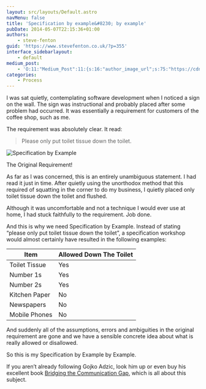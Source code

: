 ```yaml
---
layout: src/layouts/Default.astro
navMenu: false
title: 'Specification by example&#8230; by example'
pubDate: 2014-05-07T22:15:36+01:00
authors:
    - steve-fenton
guid: 'https://www.stevefenton.co.uk/?p=355'
interface_sidebarlayout:
    - default
medium_post:
    - 'O:11:"Medium_Post":11:{s:16:"author_image_url";s:75:"https://cdn-images-1.medium.com/fit/c/400/400/1*eXkhfEuF41g5W_xnc_ydLA.jpeg";s:10:"author_url";s:38:"https://medium.com/@steve.fenton.co.uk";s:11:"byline_name";N;s:12:"byline_email";N;s:10:"cross_link";s:3:"yes";s:2:"id";s:12:"d73ca3b4f507";s:21:"follower_notification";s:3:"yes";s:7:"license";s:19:"all-rights-reserved";s:14:"publication_id";s:2:"-1";s:6:"status";s:5:"draft";s:3:"url";s:51:"https://medium.com/@steve.fenton.co.uk/d73ca3b4f507";}'
categories:
    - Process
---
```


I was sat quietly, contemplating software development when I noticed a sign on the wall. The sign was instructional and probably placed after some problem had occurred. It was essentially a requirement for customers of the coffee shop, such as me.

The requirement was absolutely clear. It read:

> Please only put toilet tissue down the toilet.

![Specification by Example](/img/2015/07/specification-by-example-by-example.jpg)

The Original Requirement!

As far as I was concerned, this is an entirely unambiguous statement. I had read it just in time. After quietly using the unorthodox method that this required of squatting in the corner to do my business, I quietly placed only toilet tissue down the toilet and flushed.

Although it was uncomfortable and not a technique I would ever use at home, I had stuck faithfully to the requirement. Job done.

And this is why we need Specification by Example. Instead of stating “please only put toilet tissue down the toilet”, a specification workshop would almost certainly have resulted in the following examples:

| Item | Allowed Down The Toilet |
|---|---|
| Toilet Tissue | Yes |
| Number 1s | Yes |
| Number 2s | Yes |
| Kitchen Paper | No |
| Newspapers | No |
| Mobile Phones | No |

And suddenly all of the assumptions, errors and ambiguities in the original requirement are gone and we have a sensible concrete idea about what is really allowed or disallowed.

So this is my Specification by Example by Example.

If you aren’t already following Gojko Adzic, look him up or even buy his excellent book [Bridging the Communication Gap](https://www.amazon.co.uk/Bridging-Communication-Gap-Specification-Acceptance/dp/0955683610), which is all about this subject.